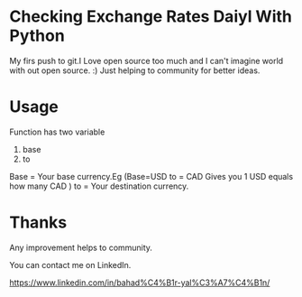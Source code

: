 # Checking Exchange Rates Daiyl With Python

My firs push to git.I Love open source too much and I can't imagine world with out open source. :)
Just helping to community for better ideas.

# Usage
Function has two variable

1) base 
2) to

Base = Your base currency.Eg (Base=USD to = CAD Gives you 1 USD equals how many CAD )
to = Your destination currency.

# Thanks
Any improvement helps to community.

You can contact me on LinkedIn.

https://www.linkedin.com/in/bahad%C4%B1r-yal%C3%A7%C4%B1n/



